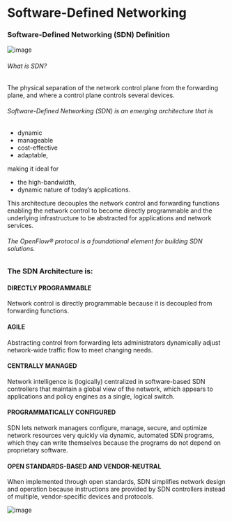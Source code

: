 # Software-Defined Networking

### Software-Defined Networking (SDN) Definition

![image](https://user-images.githubusercontent.com/24405247/58934117-286bd100-8787-11e9-91f1-8c010ee990c9.png)

###### What is SDN? 
The physical separation of the network control plane from the forwarding plane, and where a control plane controls several devices.

###### Software-Defined Networking (SDN) is an emerging architecture that is
- dynamic
- manageable
- cost-effective
- adaptable, 

making it ideal for 
- the high-bandwidth, 
- dynamic nature of today’s applications. 

This architecture decouples the network control and forwarding functions enabling the network control to become directly programmable and the underlying infrastructure to be abstracted for applications and network services. 

###### The OpenFlow® protocol is a foundational element for building SDN solutions.

### The SDN Architecture is:

#### DIRECTLY PROGRAMMABLE
Network control is directly programmable because it is decoupled from forwarding functions.

#### AGILE
Abstracting control from forwarding lets administrators dynamically adjust network-wide traffic flow to meet changing needs.

#### CENTRALLY MANAGED
Network intelligence is (logically) centralized in software-based SDN controllers that maintain a global view of the network, which appears to applications and policy engines as a single, logical switch.

#### PROGRAMMATICALLY CONFIGURED
SDN lets network managers configure, manage, secure, and optimize network resources very quickly via dynamic, automated SDN programs, which they can write themselves because the programs do not depend on proprietary software.

#### OPEN STANDARDS-BASED AND VENDOR-NEUTRAL
When implemented through open standards, SDN simplifies network design and operation because instructions are provided by SDN controllers instead of multiple, vendor-specific devices and protocols.

![image](https://user-images.githubusercontent.com/24405247/58934403-045cbf80-8788-11e9-8628-7559743830cb.png)
